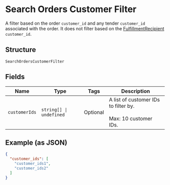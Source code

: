 
# Search Orders Customer Filter

A filter based on the order `customer_id` and any tender `customer_id`
associated with the order. It does not filter based on the
[FulfillmentRecipient](../../doc/models/order-fulfillment-recipient.md) `customer_id`.

## Structure

`SearchOrdersCustomerFilter`

## Fields

| Name | Type | Tags | Description |
|  --- | --- | --- | --- |
| `customerIds` | `string[] \| undefined` | Optional | A list of customer IDs to filter by.<br><br>Max: 10 customer IDs. |

## Example (as JSON)

```json
{
  "customer_ids": [
    "customer_ids1",
    "customer_ids2"
  ]
}
```

